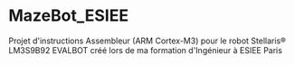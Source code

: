 # MazeBot_ESIEE
Projet d'instructions Assembleur (ARM Cortex-M3) pour le robot Stellaris® LM3S9B92 EVALBOT créé lors de ma formation d'Ingénieur à ESIEE Paris
